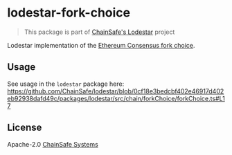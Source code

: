 # lodestar-fork-choice

> This package is part of [ChainSafe's Lodestar](https://lodestar.chainsafe.io) project

Lodestar implementation of the [Ethereum Consensus fork choice](https://github.com/ethereum/consensus-specs/blob/dev/specs/phase0/fork-choice.md).

## Usage

See usage in the `lodestar` package here:
https://github.com/ChainSafe/lodestar/blob/0cf18e3bedcbf402e46917d402eb92938dafd49c/packages/lodestar/src/chain/forkChoice/forkChoice.ts#L17

## License

Apache-2.0 [ChainSafe Systems](https://chainsafe.io)
